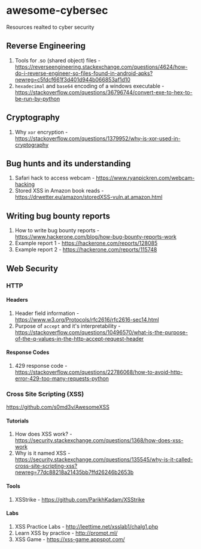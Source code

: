 # awesome-cybersec
Resources realted to cyber security

## Reverse Engineering
1. Tools for .so (shared object) files - https://reverseengineering.stackexchange.com/questions/4624/how-do-i-reverse-engineer-so-files-found-in-android-apks?newreg=c5fdcf661f3d401d944b066853af1d10
2. `hexadecimal` and `base64` encoding of a windows executable - https://stackoverflow.com/questions/36796744/convert-exe-to-hex-to-be-run-by-python

## Cryptography
1. Why `xor` encryption - https://stackoverflow.com/questions/1379952/why-is-xor-used-in-cryptography

## Bug hunts and its understanding
1. Safari hack to access webcam - https://www.ryanpickren.com/webcam-hacking
2. Stored XSS in Amazon book reads - https://drwetter.eu/amazon/storedXSS-vuln.at.amazon.html

## Writing bug bounty reports
1. How to write bug bounty reports - https://www.hackerone.com/blog/how-bug-bounty-reports-work
2. Example report 1 - https://hackerone.com/reports/128085
3. Example report 2 - https://hackerone.com/reports/115748

## Web Security

### HTTP
#### Headers
1. Header field information - https://www.w3.org/Protocols/rfc2616/rfc2616-sec14.html
2. Purpose of `accept` and it's interpretability - https://stackoverflow.com/questions/10496570/what-is-the-purpose-of-the-q-values-in-the-http-accept-request-header

#### Response Codes
1. 429 response code - https://stackoverflow.com/questions/22786068/how-to-avoid-http-error-429-too-many-requests-python

### Cross Site Scripting (XSS)
https://github.com/s0md3v/AwesomeXSS

#### Tutorials
1. How does XSS work? - https://security.stackexchange.com/questions/1368/how-does-xss-work
2. Why is it named XSS - https://security.stackexchange.com/questions/135545/why-is-it-called-cross-site-scripting-xss?newreg=77dc88218a21435bb7ffd26246b2653b

#### Tools
1. XSStrike - https://github.com/ParikhKadam/XSStrike

#### Labs
1. XSS Practice Labs - http://leettime.net/xsslab1/chalg1.php
2. Learn XSS by practice - http://prompt.ml/
3. XSS Game - https://xss-game.appspot.com/

